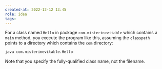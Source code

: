 ```yaml
---
created-at: 2022-12-12 13:45
role: idea
tags: 
---
```


For a class named `Hello` in package `com.misterinevitable` which contains a `main` method, you execute the program like this, assuming the `classpath` points to a directory which contains the `com` directory:

```sh
java com.misterinevitable.Hello
```

Note that you specify the fully-qualified class name, not the filename.